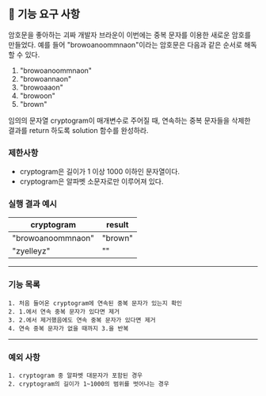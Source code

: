 ## 🚀 기능 요구 사항

암호문을 좋아하는 괴짜 개발자 브라운이 이번에는 중복 문자를 이용한 새로운 암호를 만들었다. 예를 들어 "browoanoommnaon"이라는 암호문은 다음과 같은 순서로 해독할 수 있다.

1. "browoanoommnaon"
2. "browoannaon"
3. "browoaaon"
4. "browoon"
5. "brown"

임의의 문자열 cryptogram이 매개변수로 주어질 때, 연속하는 중복 문자들을 삭제한 결과를 return 하도록 solution 함수를 완성하라.

### 제한사항

- cryptogram은 길이가 1 이상 1000 이하인 문자열이다.
- cryptogram은 알파벳 소문자로만 이루어져 있다.

### 실행 결과 예시

| cryptogram | result |
| --- | --- |
| "browoanoommnaon" | "brown" |
| "zyelleyz" | "" |

---

### 기능 목록
    1. 처음 들어온 cryptogram에 연속된 중복 문자가 있는지 확인
    2. 1.에서 연속 중복 문자가 있다면 제거
    3. 2.에서 제거했음에도 연속 중복 문자가 있다면 제거
    4. 연속 중복 문자가 없을 때까지 3.을 반복

--- 

### 예외 사항
    1. cryptogram 중 알파벳 대문자가 포함된 경우
    2. cryptogram의 길이가 1~1000의 범위를 벗어나는 경우